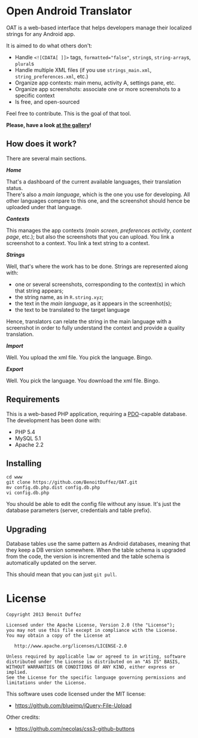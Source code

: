 Open Android Translator
==============================

OAT is a web-based interface that helps developers manage their localized strings for any Android app.

It is aimed to do what others don't:

* Handle `<![CDATA[ ]]>` tags, `formatted="false"`, `string`s, `string-array`s, `plural`s
* Handle multiple XML files (if you use `strings_main.xml`, `string_preferences.xml`, etc.)
* Organize app contexts: main menu, activity A, settings pane, etc.
* Organize app screenshots: associate one or more screenshots to a specific context
* Is free, and open-sourced

Feel free to contribute. This is the goal of that tool.

**Please, have a look <a href="../../wiki/Gallery">at the gallery</a>!**

How does it work?
-----------------

There are several main sections.

***Home***

That's a dashboard of the current available languages, their translation status.  
There's also a *main language*, which is the one you use for developing. All other languages compare to this one, and the screenshot should hence be uploaded under that language.

***Contexts***

This manages the app contexts (*main screen*, *preferences activity*, *content page*, etc.); but also the screenshots that you can upload. You link a screenshot to a context. You link a text string to a context.

***Strings***

Well, that's where the work has to be done. Strings are represented along with:

* one or several screenshots, corresponding to the context(s) in which that string appears;
* the string name, as in `R.string.xyz`;
* the text in the *main language*, as it appears in the screenhot(s);
* the text to be translated to the target language

Hence, translators can relate the string in the main language with a screenshot in order to fully understand the context and provide a quality translation.

***Import***

Well. You upload the xml file. You pick the language. Bingo.

***Export***

Well. You pick the language. You download the xml file. Bingo.

Requirements
------------

This is a web-based PHP application, requiring a [PDO][1]-capable database.
The development has been done with:

* PHP 5.4
* MySQL 5.1
* Apache 2.2

Installing
----------

```
cd www
git clone https://github.com/BenoitDuffez/OAT.git
mv config.db.php.dist config.db.php
vi config.db.php
```

You should be able to edit the config file without any issue. It's just the database parameters (server, credentials and table prefix).

Upgrading
---------
Database tables use the same pattern as Android databases, meaning that they keep a DB version somewhere. When the table schema is upgraded from the code, the version is incremented and the table schema is automatically updated on the server.

This should mean that you can just `git pull`.

License
=======

```
Copyright 2013 Benoit Duffez

Licensed under the Apache License, Version 2.0 (the "License");
you may not use this file except in compliance with the License.
You may obtain a copy of the License at

   http://www.apache.org/licenses/LICENSE-2.0

Unless required by applicable law or agreed to in writing, software
distributed under the License is distributed on an "AS IS" BASIS,
WITHOUT WARRANTIES OR CONDITIONS OF ANY KIND, either express or implied.
See the License for the specific language governing permissions and
limitations under the License.
```

This software uses code licensed under the MIT license:

 * https://github.com/blueimp/jQuery-File-Upload

Other credits:

 * https://github.com/necolas/css3-github-buttons


  [1]: http://php.net/intro.pdo
